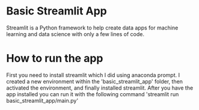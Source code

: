 # Basic Streamlit App
Streamlit is a Python framework to help create data apps for machine learning and data science with only a few lines of code.

# How to run the app

First you need to install streamlit which I did using anaconda prompt. I created a new environment within the 'basic_streamlit_app' folder, then activated the environment, and finally installed streamlit. 
After you have the app installed you can run it with the following command
'streamlit run basic_streamlit_app/main.py'
